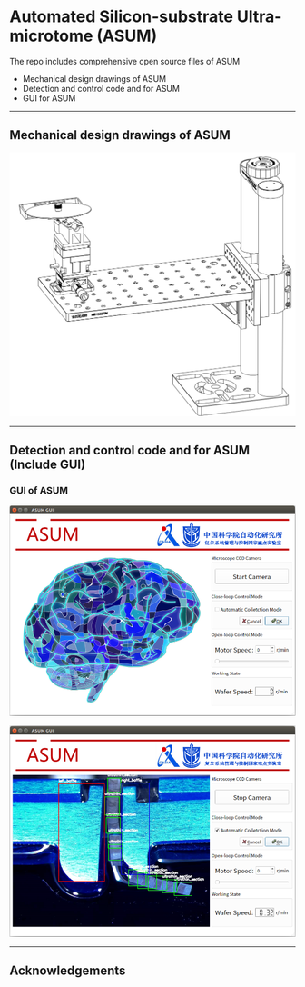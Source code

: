 # Automated Silicon-substrate Ultra-microtome (ASUM) 
The repo includes comprehensive open source files of ASUM
- Mechanical design drawings of ASUM
- Detection and control code and for ASUM 
- GUI for ASUM

----

## Mechanical design drawings of ASUM
![alt](./show_pics/ASUM_mecha.png)


----

## Detection and control code and for ASUM (Include GUI)

### GUI of ASUM

![alt](./show_pics/GUI1.png)

![alt](./show_pics/GUI2.png)





----


## Acknowledgements
